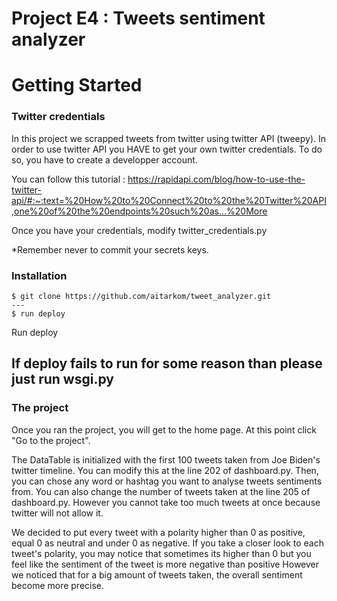 # Project E4 : Tweets sentiment analyzer

# Getting Started

### Twitter credentials

In this project we scrapped tweets from twitter using twitter API (tweepy).
In order to use twitter API you HAVE to get your own twitter credentials. 
To do so, you have to create a developper account.

You can follow this tutorial : https://rapidapi.com/blog/how-to-use-the-twitter-api/#:~:text=%20How%20to%20Connect%20to%20the%20Twitter%20API,one%20of%20the%20endpoints%20such%20as...%20More

Once you have your credentials, modify twitter_credentials.py 

*Remember never to commit your secrets keys.

### Installation

```shell
$ git clone https://github.com/aitarkom/tweet_analyzer.git
---
$ run deploy
``` 

Run deploy

If deploy fails to run for some reason than please just run wsgi.py
-----

### The project

Once you ran the project, you will get to the home page. At this point click "Go to the project".

The DataTable is initialized with the first 100 tweets taken from Joe Biden's twitter timeline. You can modify this at the line 202 of dashboard.py.
Then, you can chose any word or hashtag you want to analyse tweets sentiments from. You can also change the number of tweets taken at the line 205 of dashboard.py. 
However you cannot take too much tweets at once because twitter will not allow it.

We decided to put every tweet with a polarity higher than 0 as positive, equal 0 as neutral and under 0 as negative.
If you take a closer look to each tweet's polarity, you may notice that sometimes its higher than 0 but you feel like the sentiment of the tweet is more negative than positive
However we noticed that for a big amount of tweets taken, the overall sentiment become more precise. 